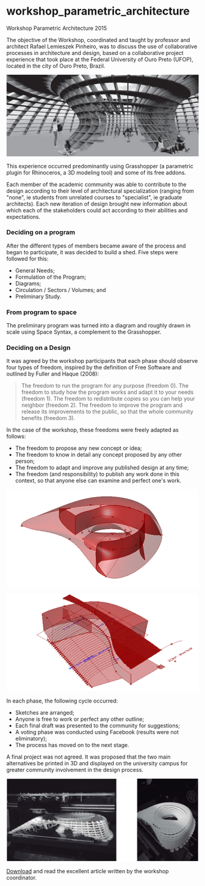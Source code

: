 # workshop_parametric_architecture
Workshop Parametric Architecture 2015

The objective of the Workshop, coordinated and taught by professor and architect Rafael Lemieszek Pinheiro, was to discuss the use of collaborative processes in architecture and design, based on a collaborative project experience that took place at the Federal University of Ouro Preto (UFOP), located in the city of Ouro Preto, Brazil.

![](images/mushroom.jpg)

This experience occurred predominantly using Grasshopper (a parametric plugin for Rhinoceros, a 3D modeling tool) and some of its free addons.

Each member of the academic community was able to contribute to the design according to their level of architectural specialization (ranging from "none", ie students from unrelated courses to "specialist", ie graduate architects).
Each new iteration of design brought new information about which each of the stakeholders could act according to their abilities and expectations.

### Deciding on a program

After the different types of members became aware of the process and began to participate, it was decided to build a shed. Five steps were followed for this:

 - General Needs;
 - Formulation of the Program;
 - Diagrams;
 - Circulation / Sectors / Volumes; and
 - Preliminary Study.
 
### From program to space

The preliminary program was turned into a diagram and roughly drawn in scale using Space Syntax, a complement to the Grasshopper.

### Deciding on a Design

It was agreed by the workshop participants that each phase should observe four types of freedom, inspired by the definition of Free Software and outlined by Fuller and Haque (2008):

> The freedom to run the program for any purpose (freedom 0).
> The freedom to study how the program works and adapt it to your needs (freedom 1).
> The freedom to redistribute copies so you can help your neighbor (freedom 2).
> The freedom to improve the program and release its improvements to the public, so that the whole community benefits (freedom 3).


In the case of the workshop, these freedoms were freely adapted as follows:

 - The freedom to propose any new concept or idea;
 - The freedom to know in detail any concept proposed by any other person;
 - The freedom to adapt and improve any published design at any time;
 - The freedom (and responsibility) to publish any work done in this context, so that anyone else can examine and perfect one's work.

![](images/mushroom02.jpg)

![](images/shedTwo.jpg)

In each phase, the following cycle occurred:

 - Sketches are arranged;
 - Anyone is free to work or perfect any other outline;
 - Each final draft was presented to the community for suggestions;
 - A voting phase was conducted using Facebook (results were not eliminatory);
 - The process has moved on to the next stage.

A final project was not agreed. It was proposed that the two main alternatives be printed in 3D and displayed on the university campus for greater community involvement in the design process.

![](images/3D_p.jpg)

[Download](https://www.proceedings.blucher.com.br/article-details/collaborative-design-squared-creating-together-the-tools-for-working-together-27694) and read the excellent article written by the workshop coordinator.

